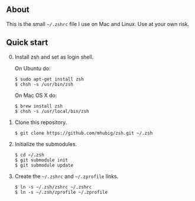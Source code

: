 ## About

This is the small `~/.zshrc` file I use on Mac and Linux.
Use at your own risk.

## Quick start

0. Install zsh and set as login shell.

    On Ubuntu do:
    ```
    $ sudo apt-get install zsh
    $ chsh -s /usr/bin/zsh
    ```

    On Mac OS X do:
    ```
    $ brew install zsh
    $ chsh -s /usr/local/bin/zsh
    ```

1. Clone this repository.
    
    ```
    $ git clone https://github.com/mhubig/zsh.git ~/.zsh
    ```

2. Initialize the submodules.

    ```
    $ cd ~/.zsh
    $ git submodule init
    $ git submodule update
    ```

3. Create the `~/.zshrc` and `~/.zprofile` links.
    
    ```
    $ ln -s ~/.zsh/zshrc ~/.zshrc
    $ ln -s ~/.zsh/zprofile ~/.zprofile
    ```

